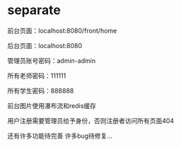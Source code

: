# separate
前台页面：localhost:8080/front/home </br>

后台页面：localhost:8080 </br>

管理员账号密码：admin-admin </br>

所有老师密码：111111 </br>

所有学生密码：888888 </br>

前台图片使用瀑布流和redis缓存

用户注册需要管理员给予身份，否则注册者访问所有页面404 </br>

还有许多功能待完善 许多bug待修复...
